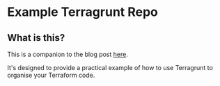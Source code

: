 # Example Terragrunt Repo

## What is this?
This is a companion to the blog post [here](https://medium.com/p/db6864967916/).

It's designed to provide a practical example of how to use Terragrunt to organise
your Terraform code.
